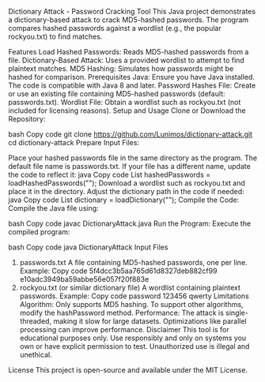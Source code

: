 Dictionary Attack - Password Cracking Tool
This Java project demonstrates a dictionary-based attack to crack MD5-hashed passwords. The program compares hashed passwords against a wordlist (e.g., the popular rockyou.txt) to find matches.

Features
Load Hashed Passwords: Reads MD5-hashed passwords from a file.
Dictionary-Based Attack: Uses a provided wordlist to attempt to find plaintext matches.
MD5 Hashing: Simulates how passwords might be hashed for comparison.
Prerequisites
Java: Ensure you have Java installed. The code is compatible with Java 8 and later.
Password Hashes File:
Create or use an existing file containing MD5-hashed passwords (default: passwords.txt).
Wordlist File:
Obtain a wordlist such as rockyou.txt (not included for licensing reasons).
Setup and Usage
Clone or Download the Repository:

bash
Copy code
git clone https://github.com/Lunimos/dictionary-attack.git
cd dictionary-attack
Prepare Input Files:

Place your hashed passwords file in the same directory as the program. The default file name is passwords.txt. If your file has a different name, update the code to reflect it:
java
Copy code
List<String> hashedPasswords = loadHashedPasswords("<your-file-name>");
Download a wordlist such as rockyou.txt and place it in the directory. Adjust the dictionary path in the code if needed:
java
Copy code
List<String> dictionary = loadDictionary("<your-dictionary-file>");
Compile the Code: Compile the Java file using:

bash
Copy code
javac DictionaryAttack.java
Run the Program: Execute the compiled program:

bash
Copy code
java DictionaryAttack
Input Files
1. passwords.txt
A file containing MD5-hashed passwords, one per line.
Example:
Copy code
5f4dcc3b5aa765d61d8327deb882cf99
e10adc3949ba59abbe56e057f20f883e
2. rockyou.txt (or similar dictionary file)
A wordlist containing plaintext passwords.
Example:
Copy code
password
123456
qwerty
Limitations
Algorithm: Only supports MD5 hashing. To support other algorithms, modify the hashPassword method.
Performance: The attack is single-threaded, making it slow for large datasets. Optimizations like parallel processing can improve performance.
Disclaimer
This tool is for educational purposes only. Use responsibly and only on systems you own or have explicit permission to test. Unauthorized use is illegal and unethical.

License
This project is open-source and available under the MIT License.
